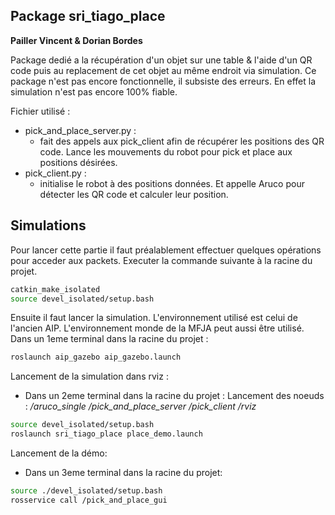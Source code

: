 ## Package sri_tiago_place
__Pailler Vincent & Dorian Bordes__

Package dedié a la récupération d'un objet sur une table & l'aide d'un QR code puis au replacement de cet objet au même endroit via simulation.
Ce package n'est pas encore fonctionnelle, il subsiste des erreurs. En effet la simulation n'est pas encore 100% fiable.

Fichier utilisé :
- pick_and_place_server.py :
  - fait des appels aux pick_client afin de récupérer les positions des QR code. Lance les mouvements du robot pour pick et place aux positions désirées. 
- pick_client.py :
  - initialise le robot à des positions données. Et appelle Aruco pour détecter les QR code et calculer leur position.

## Simulations
Pour lancer cette partie il faut préalablement effectuer quelques opérations pour acceder aux packets.
Executer la commande suivante à la racine du projet.
```bash
catkin_make_isolated
source devel_isolated/setup.bash
```
Ensuite il faut lancer la simulation. L'environnement utilisé est celui de l'ancien AIP. L'environnement monde de la MFJA peut aussi être utilisé.
 Dans un 1eme terminal dans la racine du projet :
```bash
roslaunch aip_gazebo aip_gazebo.launch
```

Lancement de la simulation dans rviz :
- Dans un 2eme terminal dans la racine du projet :
Lancement des noeuds :
 */aruco_single*
 */pick_and_place_server*
 */pick_client*
 */rviz*
```bash
source devel_isolated/setup.bash
roslaunch sri_tiago_place place_demo.launch
```

Lancement de la démo:
- Dans un 3eme terminal dans la racine du projet:
```bash
source ./devel_isolated/setup.bash
rosservice call /pick_and_place_gui
```
